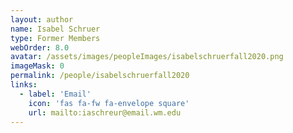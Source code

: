 ```yaml
---
layout: author
name: Isabel Schruer
type: Former Members
webOrder: 8.0
avatar: /assets/images/peopleImages/isabelschruerfall2020.png
imageMask: 0
permalink: /people/isabelschruerfall2020
links:
  - label: 'Email'
    icon: 'fas fa-fw fa-envelope square'
    url: mailto:iaschreur@email.wm.edu
---
```

